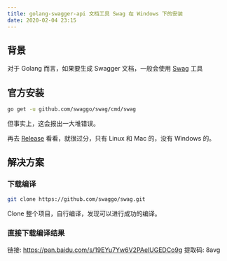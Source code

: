 ```yaml
---
title: golang-swagger-api 文档工具 Swag 在 Windows 下的安装
date: 2020-02-04 23:15
---
```


## 背景

对于 Golang 而言，如果要生成 Swagger 文档，一般会使用 [Swag](https://github.com/swaggo/swag) 工具

## 官方安装

```sh
go get -u github.com/swaggo/swag/cmd/swag
```

但事实上，这会报出一大堆错误。

再去 [Release](https://github.com/swaggo/swag/releases) 看看，就很过分，只有 Linux 和 Mac 的，没有 Windows 的。

## 解决方案

### 下载编译

```sh
git clone https://github.com/swaggo/swag.git
```

Clone 整个项目，自行编译，发现可以进行成功的编译。

### 直接下载编译结果

链接: <https://pan.baidu.com/s/19EYu7Yw6V2PAelUGEDCo9g> 提取码: 8avg
